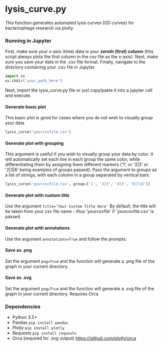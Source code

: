 # lysis_curve.py

This function generates automated lysis curves (OD curves) for bacteriophage research via plotly.  

### Running in Jupyter

First, make sure your x-axis (time) data is your **zeroth (first) column** (this script always plots the first column in the csv file as the x-axis). Next, make sure you save your data in the .csv file format. Finally, navigate to the directory containing your .csv file in Jupyter.
```python
import os
os.chdir('your_path_here')
```
Next, import the lysis_curve.py file or just copy/paste it into a jupyter cell and execute.
#### Generate basic plot
This basic plot is good for cases where you do not wish to visually group your data
```python
lysis_curve('yourcsvfile.csv')
```

#### Generate plot with grouping
This argument is useful if you wish to visually group your data by color. It will automatically set each line in each group the same color, while differentiating them by assigning them different markers ('1', or '2|3' or '2|3|6' being examples of groups passed). Pass the argument to groups as a list of strings, with each column in a group separated by vertical bars.
```python
lysis_curve('yourcsvfile.csv', group=['1', '2|3', '4|5', '6|7|8'])
```

#### Generate plot with custom title
Use the argument ```title='Your Custom Title Here'```
By default, the title will be taken from your csv file name - thus 'yourcsvfile' if 'yourcsvfile.csv' is passed.

#### Generate plot with annotations
Use the argument ```annotations=True``` and follow the prompts.

#### Save as .png
Set the argument ```png=True``` and the function will generate a .png file of the graph in your current directory.

#### Save as .svg
Set the argument ```png=True``` and the function will generate a .svg file of the graph in your current directory.
Requires Orca

### Dependencies

* Python 3.5+
* Pandas ```pip install pandas```
* Plotly ```pip install plotly```
* Requests ```pip install requests```
* Orca (required for .svg output) https://github.com/plotly/orca
